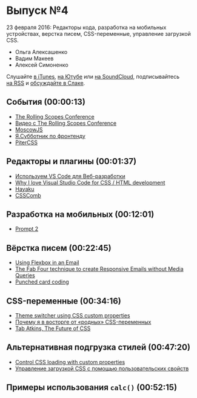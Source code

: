 # Выпуск №4

23 февраля 2016: Редакторы кода, разработка на мобильных устройствах, верстка писем, CSS-переменные, управление загрузкой CSS.

- Ольга Алексашенко
- Вадим Макеев
- Алексей Симоненко

Слушайте [в iTunes](https://itunes.apple.com/ru/podcast/veb-standarty/id1080500016), [на Ютубе](https://www.youtube.com/playlist?list=PLMBnwIwFEFHcwuevhsNXkFTcadeX5R1Go) или [на SoundCloud](https://soundcloud.com/web-standards), подписывайтесь [на RSS](https://pcr.apple.com/id1080500016) и [обсуждайте в Слаке](http://slack.web-standards.ru/).

## События (00:00:13)

- [The Rolling Scopes Conference](https://2016.conf.rollingscopes.com/)
- [Видео с The Rolling Scopes Conference](https://www.youtube.com/channel/UCUgmHbk1rTFaf4GGKQ1OXfQ)
- [MoscowJS](https://corp.mail.ru/ru/press/events/171/)
- [Я.Субботник по фронтенду](https://events.yandex.ru/events/yasubbotnik/27-feb-2016)
- [PiterCSS](http://pitercss.ru)

## Редакторы и плагины (00:01:37)

- [Используем VS Code для Веб-разработки](https://habr.ru/p/276825/)
- [Why I love Visual Studio Code for CSS / HTML development](http://generatedcontent.org/post/139138022310/why-i-love-visual-studio-code-for-css-html)
- [Hayaku](http://hayakubundle.com)
- [CSSComb](http://csscomb.com)

## Разработка на мобильных (00:12:01)

- [Prompt 2](https://panic.com/prompt/)

## Вёрстка писем (00:22:45)

- [Using Flexbox in an Email](https://emails.hteumeuleu.com/using-flexbox-in-an-email-4b1aa7a69886)
- [The Fab Four technique to create Responsive Emails without Media Queries](https://medium.freecodecamp.com/the-fab-four-technique-to-create-responsive-emails-without-media-queries-baf11fdfa848)
- [Punched card coding](https://youtu.be/xhUfiOSOk3g)

## CSS-переменные (00:34:16)

- [Theme switcher using CSS custom properties](https://justmarkup.com/log/2016/02/theme-switcher-using-css-custom-properties/)
- [Почему я в восторге от «родных» CSS-переменных](http://css-live.ru/articles/about-native-css-variables.html)
- [Tab Atkins, The Future of CSS](https://vimeo.com/32135328)

## Альтернативная подгрузка стилей (00:47:20)

- [Control CSS loading with custom properties](https://jakearchibald.com/2016/css-loading-with-custom-props/)
- [Управление загрузкой CSS с помощью пользовательских свойств](http://css-live.ru/articles/upravlenie-zagruzkoj-css-s-pomoshhyu-polzovatelskix-svojstv.html)

## Примеры использования `calc()` (00:52:15)
